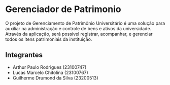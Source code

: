 # Gerenciador de Patrimonio
O projeto de Gerenciamento de Patrimônio Universitário é uma solução para auxiliar na administração e controle de bens e ativos da universidade. Através da aplicação, será possível registrar, acompanhar, e gerenciar todos os itens patrimoniais da instituição.

## Integrantes
- Arthur Paulo Rodrigues (23100747)
- Lucas Marcelo Chitolina (23100767)
- Guilherme Drumond da Silva (23200513)